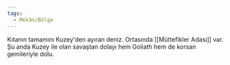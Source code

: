 ```yaml
---
tags:
  - Mekân/Bölge
---  
```

  
Kıtanın tamamını Kuzey'den ayıran deniz. Ortasında [[Müttefikler Adası]] var. Şu anda Kuzey ile olan savaştan dolayı hem Goliath hem de korsan gemileriyle dolu.